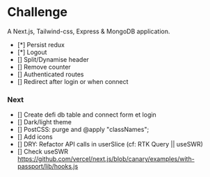 # Challenge

A Next.js, Tailwind-css, Express & MongoDB application.


- [*] Persist redux
- [*] Logout
- [] Split/Dynamise header
- [] Remove counter
- [] Authenticated routes 
- [] Redirect after login or when connect


### Next
- [] Create defi db table and connect form et login
- [] Dark/light theme
- [] PostCSS: purge and @apply "classNames";
- [] Add icons
- [] DRY: Refactor API calls in userSlice (cf: RTK Query || useSWR)
- [] Check useSWR https://github.com/vercel/next.js/blob/canary/examples/with-passport/lib/hooks.js